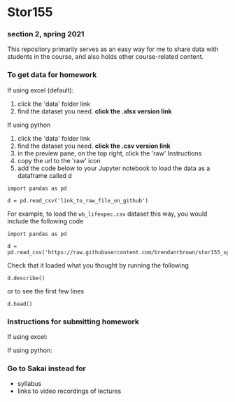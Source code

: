 # Stor155
### section 2, spring 2021
This repository primarily serves as an easy way for me to share data with students in the course, and also holds other course-related content.

### To get data for homework

If using excel (default):

1. click the 'data' folder link
2. find the dataset you need. **click the .xlsx version link**


If using python

1. click the 'data' folder link
2. find the dataset you need. **click the .csv version link**
3. in the preview pane, on the top right, click the 'raw' Instructions
4. copy the url to the 'raw' icon
5. add the code below to your Jupyter notebook to load the data as a dataframe called d

```
import pandas as pd

d = pd.read_csv('link_to_raw_file_on_github')
```

For example, to load the `wb_lifexpec.csv` dataset this way, you would include the following code

```
import pandas as pd

d = pd.read_csv('https://raw.githubusercontent.com/brendanrbrown/stor155_sp21/main/data/wb_lifexpec.csv')
```

Check that it loaded what you thought by running the following

```
d.describe()
```

or to see the first few lines

```
d.head()
```

### Instructions for submitting homework

If using excel:

If using python:





### Go to Sakai instead for

- syllabus
- links to video recordings of lectures
